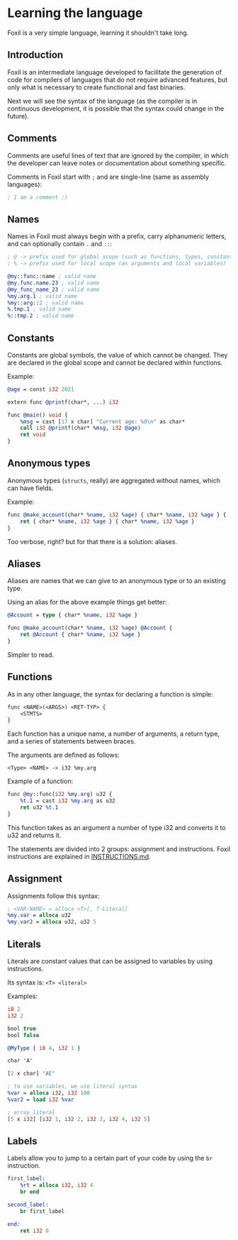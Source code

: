 # Learning the language

Foxil is a very simple language, learning it shouldn't take
long.

## Introduction

Foxil is an intermediate language developed to facilitate the
generation of code for compilers of languages ​​that do not
require advanced features, but only what is necessary to create
functional and fast binaries.

Next we will see the syntax of the language (as the compiler is
in continuous development, it is possible that the syntax could
change in the future).

## Comments

Comments are useful lines of text that are ignored by the
compiler, in which the developer can leave notes or documentation
about something specific.

Comments in Foxil start with `;` and are single-line (same as
assembly languages):

```llvm
; I am a comment :)
```

## Names

Names in Foxil must always begin with a prefix, carry
alphanumeric letters, and can optionally contain `.` and `::`:

```llvm
; @ -> prefix used for global scope (such as functions, types, constants and variables, etc.)
; % -> prefix used for local scope (as arguments and local variables)

@my::func::name ; valid name
@my.func.name.23 ; valid name
@my_func_name_23 ; valid name
%my.arg.1 ; valid name
%my::arg::2 ; valid name
%.tmp.1 ; valid name
%::tmp.2 ; valid name
```

## Constants

Constants are global symbols, the value of which cannot be changed.
They are declared in the global scope and cannot be declared within
functions.

Example:

```llvm
@age = const i32 2021

extern func @printf(char*, ...) i32

func @main() void {
    %msg = cast [17 x char] "Current age: %d\n" as char*
    call i32 @printf(char* %msg, i32 @age)
    ret void
}
```

## Anonymous types

Anonymous types (`structs`, really) are aggregated without names, which
can have fields.

Example:

```llvm
func @make_account(char* %name, i32 %age) { char* %name, i32 %age } {
    ret { char* %name, i32 %age } { char* %name, i32 %age }
}
```

Too verbose, right? but for that there is a solution: aliases.

## Aliases

Aliases are names that we can give to an anonymous type or to an existing
type.

Using an alias for the above example things get better:

```llvm
@Account = type { char* %name, i32 %age }

func @make_account(char* %name, i32 %age) @Account {
    ret @Account { char* %name, i32 %age }
}
```

Simpler to read.

## Functions

As in any other language, the syntax for declaring a function
is simple:

```llvm
func <NAME>(<ARGS>) <RET-TYP> {
	<STMTS>
}
```

Each function has a unique name, a number of arguments, a
return type, and a series of statements between braces.

The arguments are defined as follows:

```
<Type> <NAME> -> i32 %my.arg
```

Example of a function:

```llvm
func @my::func(i32 %my.arg) u32 {
	%t.1 = cast i32 %my.arg as u32
	ret u32 %t.1
}
```

This function takes as an argument a number of type i32 and
converts it to u32 and returns it.

The statements are divided into 2 groups: assignment and
instructions. Foxil instructions are explained in
[INSTRUCTIONS.md](docs/INSTRUCTIONS.md).

## Assignment

Assignments follow this syntax:

```llvm
; <VAR-NAME> = alloca <T>[, T-Literal]
%my.var = alloca u32
%my.var2 = alloca u32, u32 5
```

## Literals

Literals are constant values ​​that can be assigned to variables by
using instructions.

Its syntax is: `<T> <literal>`

Examples:

```llvm
i8 2
i32 2

bool true
bool false

@MyType { i8 4, i32 1 }

char 'A'

[2 x char] "AE"

; to use variables, we use literal syntax
%var = alloca i32, i32 100
%var2 = load i32 %var

; array literal
[5 x i32] [i32 1, i32 2, i32 3, i32 4, i32 5]
```

## Labels

Labels allow you to jump to a certain part of your code by using the `br` instruction.

```llvm
first_label:
    %rt = alloca i32, i32 4
    br end

second_label:
    br first_label

end:
    ret i32 0
```
